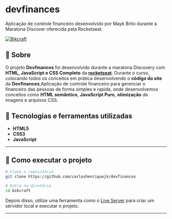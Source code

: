 # devfinances
Aplicação de controle financeiro desenvolvido por Mayk Brito durante a Maratona Discover oferecida pela Rocketseat.

[![Bikcraft]( https://i.imgur.com/0QjTveP.png "Clique para acessar o projeto")](https://bikcra.netlify.app "Clique para acessar o projeto")   

## 📖 Sobre   
O projeto **Devfinances** foi desenvolvido durante a maratona Discovery com **HTML, JavaScript e CSS Completo** da **[rocketseat](https://www.rocketseat.com.br/discover)**. Durante o curso, colocando todos os conceitos em prática desenvolvendo o **código do site** da **Devfinances**,Aplicação de controle financeiro para gerenciar o financeiro das pessoas de forma simples e rapida, onde desenvolvemos conceitos como **HTML semântico**, **JavaScript Puro**, **otimização** de imagens e arquivos CSS.  


## 🚀 Tecnologias e ferramentas utilizadas
- **HTML5**
- **CSS3**
- **JavaScript**
---

## 🔧 Como executar o projeto

```bash
# Clone o repositório
git clone https://github.com/carloshenriquejk/devfinances

# Entre no diretório
cd bikcraft
```
Depois disso, utilize uma ferramenta como o [Live Server](https://marketplace.visualstudio.com/items?itemName=ritwickdey.LiveServer) para criar um servidor local e executar o projeto.

---
